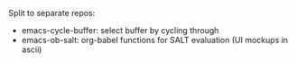 Split to separate repos:
* emacs-cycle-buffer: select buffer by cycling through
* emacs-ob-salt: org-babel functions for SALT evaluation (UI mockups in ascii)
